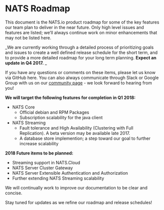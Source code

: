 # NATS Roadmap

This document is the NATS.io product roadmap for some of the key features our team plan to deliver in the near future.  Only high level issues and features are listed; we’ll always continue work on minor enhancements that may not be listed here.

_We are currently working through a detailed process of prioritizing goals and issues to create a well defined release schedule for the short term, and to provide a more detailed roadmap for your long term planning.  __Expect an update in Q4 2017.__ _

If you have any questions or comments on these items, please let us know via GitHub here.  You can also always communicate through Slack or Google Group with us on our [community page](https://www.nats.io/community) - we look forward to hearing from you!

__We will target the following features for completion in Q1 2018:__
* NATS Core
    * Official debian and RPM Packages
    * Subscription scalability for the java client
* NATS Streaming
    * Fault tolerance and High Availability (Clustering with Full Replication).  A beta version may be available late 2017.
    * A database store implemention; a step toward our goal to further increase scalability

__2018 Future items to be planned:__
* Streaming support in NATS.Cloud
* NATS Server Cluster Gateway
* NATS Server Extensible Authentication and Authorization
* Further extending NATS Streaming scalability

We will continually work to improve our documentation to be clear and concise.

Stay tuned for updates as we refine our roadmap and release schedules!
